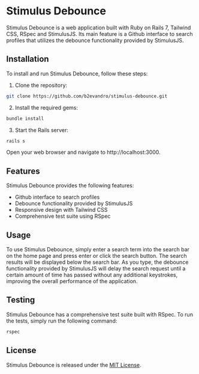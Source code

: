 # Stimulus Debounce

Stimulus Debounce is a web application built with Ruby on Rails 7, Tailwind CSS, RSpec and StimulusJS. Its main feature is a Github interface to search profiles that utilizes the debounce functionality provided by StimulusJS.

## Installation

To install and run Stimulus Debounce, follow these steps:

1. Clone the repository:

```sh
git clone https://github.com/b2evandro/stimulus-debounce.git
```
2. Install the required gems:

```sh
bundle install
```

3. Start the Rails server:

```sh
rails s
```

Open your web browser and navigate to http://localhost:3000.

## Features

Stimulus Debounce provides the following features:

* Github interface to search profiles
* Debounce functionality provided by StimulusJS
* Responsive design with Tailwind CSS
* Comprehensive test suite using RSpec

## Usage

To use Stimulus Debounce, simply enter a search term into the search bar on the home page and press enter or click the search button. The search results will be displayed below the search bar. As you type, the debounce functionality provided by StimulusJS will delay the search request until a certain amount of time has passed without any additional keystrokes, improving the overall performance of the application.
## Testing

Stimulus Debounce has a comprehensive test suite built with RSpec. To run the tests, simply run the following command:

```sh
rspec
```

## License

Stimulus Debounce is released under the [MIT License](https://opensource.org/licenses/MIT).